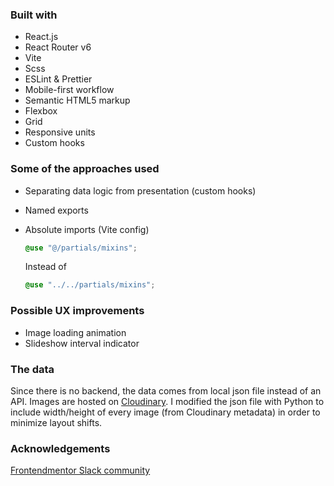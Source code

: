 ### Built with

- React.js
- React Router v6
- Vite
- Scss
- ESLint & Prettier
- Mobile-first workflow
- Semantic HTML5 markup
- Flexbox
- Grid
- Responsive units
- Custom hooks

### Some of the approaches used

- Separating data logic from presentation (custom hooks)
- Named exports
- Absolute imports (Vite config)

  ```css
  @use "@/partials/mixins";
  ```

  Instead of

  ```scss
  @use "../../partials/mixins";
  ```

### Possible UX improvements

- Image loading animation
- Slideshow interval indicator

### The data

Since there is no backend, the data comes from local json file instead of an API. Images are hosted on [Cloudinary](https://cloudinary.com/). I modified the json file with Python to include width/height of every image (from Cloudinary metadata) in order to minimize layout shifts.

### Acknowledgements

[Frontendmentor Slack community](https://www.frontendmentor.io/slack)
